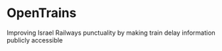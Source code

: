 OpenTrains
==========

Improving Israel Railways punctuality by making train delay information publicly accessible
